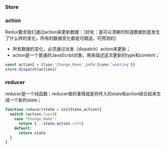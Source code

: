 
### Store

### action
Redux要求我们通过action来更新数据：（好处：是可以清晰的知道数据到底发生了什么样的变化，所有的数据变化都是可跟追、可预测的）
- 所有数据的变化，必须通过派发（dispatch）action来更新；
- action是一个普通的JavaScript对象，用来描述这次更新的type和content；
```jsx
const action1 = {type:'Change_Name',info:{name:'wanting'}}
store.dispatch(action1)
```

### reducer
reducer是一个纯函数；reducer做的事情就是将传入的state和action结合起来生成一个新的state；
```jsx
function reducer(state = initState,action){
  switch (action.type){
    case "Change_Name":
      return {...state,action.info}
    default:
      return state
  }
}
```